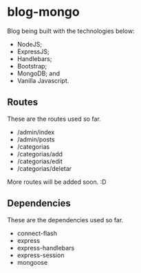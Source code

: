 # blog-mongo

Blog being built with the technologies below: 

- NodeJS; 
- ExpressJS; 
- Handlebars; 
- Bootstrap; 
- MongoDB; and
- Vanilla Javascript.


## Routes

These are the routes used so far.

- /admin/index
- /admin/posts
- /categorias
- /categorias/add
- /categorias/edit
- /categorias/deletar


More routes will be added soon. :D

## Dependencies

These are the dependencies used so far.

- connect-flash
- express
- express-handlebars
- express-session
- mongoose